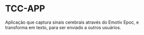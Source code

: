 # TCC-APP
Aplicação que captura sinais cerebrais através do Emotiv Epoc, e transforma em texto, para ser enviado a outros usuários.
